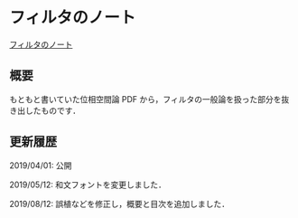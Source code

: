 # フィルタのノート

[フィルタのノート](files/filter-20190812.pdf)

## 概要

もともと書いていた位相空間論 PDF から，フィルタの一般論を扱った部分を抜き出したものです．

## 更新履歴
  
2019/04/01: 公開

2019/05/12: 和文フォントを変更しました．

2019/08/12: 誤植などを修正し，概要と目次を追加しました．
